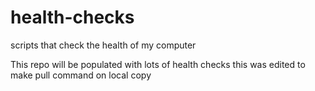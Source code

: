 # health-checks
scripts  that check the health of my computer

This repo will be populated with lots of health checks
this was edited to make pull command on local copy
